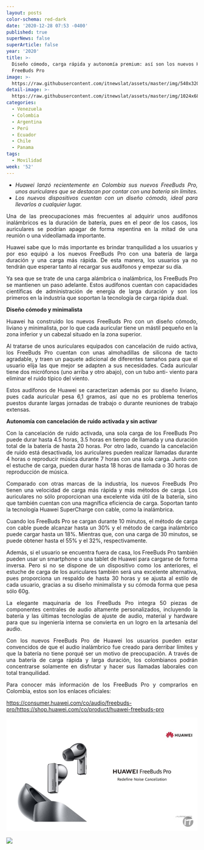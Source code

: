 ```yaml
---
layout: posts
color-schema: red-dark
date: '2020-12-28 07:53 -0400'
published: true
superNews: false
superArticle: false
year: '2020'
title: >-
  Diseño cómodo, carga rápida y autonomía premium: así son los nuevos Huawei
  FreeBuds Pro
image: >-
  https://raw.githubusercontent.com/itnewslat/assets/master/img/540x320/Huawei-FreeBuds-p.jpg
detail-image: >-
  https://raw.githubusercontent.com/itnewslat/assets/master/img/1024x680/Huawei-FreeBuds-g.jpg
categories:
  - Venezuela
  - Colombia
  - Argentina
  - Perú
  - Ecuador
  - Chile
  - Panama
tags:
  - Movilidad
week: '52'
---
```

<ul style="text-align: justify;">
	<li><em>Huawei lanzó recientemente en Colombia sus nuevos FreeBuds Pro, unos auriculares que se destacan por contar con una batería sin límites.</em></li>
	<li><em>Los nuevos dispositivos cuentan con un diseño cómodo, ideal para llevarlos a cualquier lugar.</em></li>
</ul>
<p style="text-align: justify;">Una de las preocupaciones más frecuentes al adquirir unos audífonos inalámbricos es la duración de batería, pues en el peor de los casos, los auriculares se podrían apagar de forma repentina en la mitad de una reunión o una videollamada importante.</p>
<p style="text-align: justify;">Huawei sabe que lo más importante es brindar tranquilidad a los usuarios y por eso equipó a los nuevos FreeBuds Pro con una batería de larga duración y una carga más rápida. De esta manera, los usuarios ya no tendrán que esperar tanto al recargar sus audífonos y empezar su día.</p>
<p style="text-align: justify;">Ya sea que se trate de una carga alámbrica o inalámbrica, los FreeBuds Pro se mantienen un paso adelante. Estos audífonos cuentan con capacidades científicas de administración de energía de larga duración y son los primeros en la industria que soportan la tecnología de carga rápida dual.</p>
<p style="text-align: justify;"><strong>Diseño cómodo y minimalista</strong></p>
<p style="text-align: justify;">Huawei ha construido los nuevos FreeBuds Pro con un diseño cómodo, liviano y minimalista, por lo que cada auricular tiene un mástil pequeño en la zona inferior y un cabezal situado en la zona superior.</p>
<p style="text-align: justify;">Al tratarse de unos auriculares equipados con cancelación de ruido activa, los FreeBuds Pro cuentan con unas almohadillas de silicona de tacto agradable, y traen un paquete adicional de diferentes tamaños para que el usuario elija las que mejor se adapten a sus necesidades. Cada auricular tiene dos micrófonos (uno arriba y otro abajo), con un tubo anti- viento para eliminar el ruido típico del viento.</p>
<p style="text-align: justify;">Estos audífonos de Huawei se caracterizan además por su diseño liviano, pues cada auricular pesa 6,1 gramos, así que no es problema tenerlos puestos durante largas jornadas de trabajo o durante reuniones de trabajo extensas.</p>
<p style="text-align: justify;"><strong>Autonomía con cancelación de ruido activada y sin activar</strong></p>
<p style="text-align: justify;">Con la cancelación de ruido activada, una sola carga de los FreeBuds Pro puede durar hasta 4.5 horas, 3.5 horas en tiempo de llamada y una duración total de la batería de hasta 20 horas. Por otro lado, cuando la cancelación de ruido está desactivada, los auriculares pueden realizar llamadas durante 4 horas o reproducir música durante 7 horas con una sola carga. Junto con el estuche de carga, pueden durar hasta 18 horas de llamada o 30 horas de reproducción de música.</p>
<p style="text-align: justify;">Comparado con otras marcas de la industria, los nuevos FreeBuds Pro tienen una velocidad de carga más rápida y más métodos de carga. Los auriculares no sólo proporcionan una excelente vida útil de la batería, sino que también cuentan con una magnífica eficiencia de carga. Soportan tanto la tecnología Huawei SuperCharge con cable, como la inalámbrica.</p>
<p style="text-align: justify;">Cuando los FreeBuds Pro se cargan durante 10 minutos, el método de carga con cable puede alcanzar hasta un 30% y el método de carga inalámbrico puede cargar hasta un 18%. Mientras que, con una carga de 30 minutos, se puede obtener hasta el 55% y el 32%, respectivamente.</p>
<p style="text-align: justify;">Además, si el usuario se encuentra fuera de casa, los FreeBuds Pro también pueden usar un smartphone o una tablet de Huawei para cargarse de forma inversa. Pero si no se dispone de un dispositivo como los anteriores, el estuche de carga de los auriculares también será una excelente alternativa, pues proporciona un respaldo de hasta 30 horas y se ajusta al estilo de cada usuario, gracias a su diseño minimalista y su cómoda forma que pesa sólo 60g.</p>
<p style="text-align: justify;">La elegante maquinaria de los FreeBuds Pro integra 50 piezas de componentes centrales de audio altamente personalizados, incluyendo la batería y las últimas tecnologías de ajuste de audio, material y hardware para que su ingeniería interna se convierta en un logro en la artesanía del audio.</p>
<p style="text-align: justify;">Con los nuevos FreeBuds Pro de Huawei los usuarios pueden estar convencidos de que el audio inalámbrico fue creado para derribar límites y que la batería no tiene porqué ser un motivo de preocupación. A través de una batería de carga rápida y larga duración, los colombianos podrán concentrarse solamente en disfrutar y hacer sus llamadas laborales con total tranquilidad.</p>
<p style="text-align: justify;">Para conocer más información de los FreeBuds Pro y comprarlos en Colombia, estos son los enlaces oficiales:</p>
<p style="text-align: justify;"><a href="https://consumer.huawei.com/co/audio/freebuds-pro/">https://consumer.huawei.com/co/audio/freebuds-pro/</a><a href="https://shop.huawei.com/co/product/huawei-freebuds-pro">https://shop.huawei.com/co/product/huawei-freebuds-pro</a></p>

![](https://raw.githubusercontent.com/itnewslat/assets/master/img/540x320/Huawei-FreeBuds-p.jpg)

<img src="https://tracker.metricool.com/c3po.jpg?hash=56f88a41e39ab42c063cc51676587a04"/>
